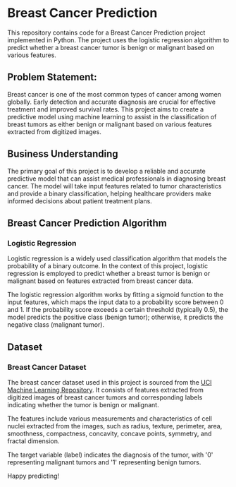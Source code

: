 # Breast Cancer Prediction

This repository contains code for a Breast Cancer Prediction project implemented in Python. The project uses the logistic regression algorithm to predict whether a breast cancer tumor is benign or malignant based on various features.

## Problem Statement: <br>

Breast cancer is one of the most common types of cancer among women globally. Early detection and accurate diagnosis are crucial for effective treatment and improved survival rates. This project aims to create a predictive model using machine learning to assist in the classification of breast tumors as either benign or malignant based on various features extracted from digitized images.

## Business Understanding<br>
The primary goal of this project is to develop a reliable and accurate predictive model that can assist medical professionals in diagnosing breast cancer. The model will take input features related to tumor characteristics and provide a binary classification, helping healthcare providers make informed decisions about patient treatment plans.


## Breast Cancer Prediction Algorithm

### Logistic Regression

Logistic regression is a widely used classification algorithm that models the probability of a binary outcome. In the context of this project, logistic regression is employed to predict whether a breast tumor is benign or malignant based on features extracted from breast cancer data.

The logistic regression algorithm works by fitting a sigmoid function to the input features, which maps the input data to a probability score between 0 and 1. If the probability score exceeds a certain threshold (typically 0.5), the model predicts the positive class (benign tumor); otherwise, it predicts the negative class (malignant tumor).



## Dataset

### Breast Cancer Dataset

The breast cancer dataset used in this project is sourced from the [UCI Machine Learning Repository](https://archive.ics.uci.edu/ml/datasets/breast+cancer+wisconsin+(diagnostic)). It consists of features extracted from digitized images of breast cancer tumors and corresponding labels indicating whether the tumor is benign or malignant.

The features include various measurements and characteristics of cell nuclei extracted from the images, such as radius, texture, perimeter, area, smoothness, compactness, concavity, concave points, symmetry, and fractal dimension.

The target variable (label) indicates the diagnosis of the tumor, with '0' representing malignant tumors and '1' representing benign tumors.


Happy predicting!
